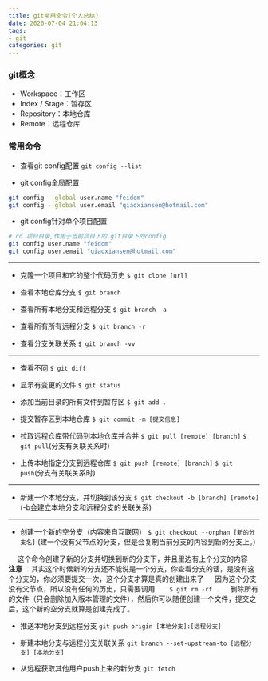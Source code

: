 ```yaml
---
title: git常用命令(个人总结)
date: 2020-07-04 21:04:13
tags: 
- git
categories: git
---
```

### git概念
* Workspace：工作区
* Index / Stage：暂存区
* Repository：本地仓库
* Remote：远程仓库

### 常用命令
* 查看git config配置
`git config --list`

* git config全局配置
```bash
git config --global user.name "feidom"
git config --global user.email "qiaoxiansen@hotmail.com"
```

* git config针对单个项目配置
```bash
# cd 项目目录,作用于当前项目下的.git目录下的config
git config user.name "feidom"
git config user.email "qiaoxiansen@hotmail.com"
```
---
* 克隆一个项目和它的整个代码历史
`$ git clone [url]`

* 查看本地仓库分支
`$ git branch`

* 查看所有本地分支和远程分支
`$ git branch -a`

* 查看所有所有远程分支
`$ git branch -r`

* 查看分支关联关系
`$ git branch -vv`
---
* 查看不同
`$ git diff`

* 显示有变更的文件
`$ git status`

* 添加当前目录的所有文件到暂存区
`$ git add .`

* 提交暂存区到本地仓库
`$ git commit -m [提交信息]`

* 拉取远程仓库带代码到本地仓库并合并
`$ git pull [remote] [branch]`
`$ git pull`(分支有关联关系时)

* 上传本地指定分支到远程仓库
`$ git push [remote] [branch]`
`$ git push`(分支有关联关系时)
---
* 新建一个本地分支，并切换到该分支
`$ git checkout -b [branch] [remote]`(-b会建立本地分支和远程分支的关联关系)
---
* 创建一个新的空分支（内容来自互联网）
`$ git checkout --orphan [新的分支名]` (建一个没有父节点的分支，但是会复制当前分支的内容到新的分支上。)

&emsp; 这个命令创建了新的分支并切换到新的分支下，并且里边有上个分支的内容
&emsp; **注意** ：其实这个时候新的分支还不能说是一个分支，你查看分支的话，是没有这个分支的，你必须要提交一次，这个分支才算是真的创建出来了
&emsp; 因为这个分支没有父节点，所以没有任何的历史，只需要调用
&emsp; ` $ git rm -rf .`
&emsp; 删除所有的文件（只会删除加入版本管理的文件），然后你可以随便创建一个文件，提交之后，这个新的空分支就算是创建完成了。

* 推送本地分支到远程分支
`git push origin [本地分支]:[远程分支]`

* 新建本地分支与远程分支关联关系
`git branch --set-upstream-to [远程分支] [本地分支]`

* 从远程获取其他用户push上来的新分支
`git fetch`